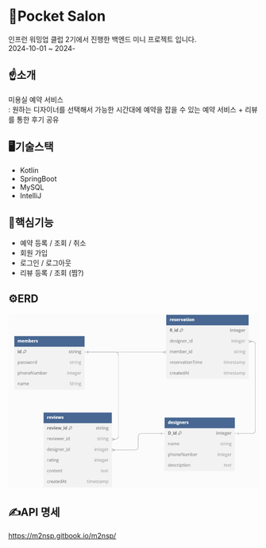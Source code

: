 # 💇Pocket Salon
인프런 워밍업 클럽 2기에서 진행한 백엔드 미니 프로젝트 입니다. <br/>
2024-10-01 ~ 2024-

## ☝️소개
미용실 예약 서비스<br/>
: 원하는 디자이너를 선택해서 가능한 시간대에 예약을 잡을 수 있는 예약 서비스 + 리뷰를 통한 후기 공유 

## 🖥️기술스택
- Kotlin
- SpringBoot
- MySQL
- IntelliJ

## 🔧핵심기능
- 예약 등록 / 조회 / 취소
- 회원 가입
- 로그인 / 로그아웃
- 리뷰 등록 / 조회 (찜?)

## ⚙️ERD
![데이터베이스 ERD](./데이터베이스_erd.png)

## ✍️API 명세
https://m2nsp.gitbook.io/m2nsp/

